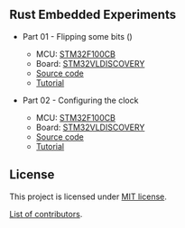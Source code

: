 ## Rust Embedded Experiments

- Part 01 - Flipping some bits ()
  - MCU: [STM32F100CB](https://www.st.com/content/st_com/en/products/microcontrollers/stm32-32-bit-arm-cortex-mcus/stm32-mainstream-mcus/stm32f1-series/stm32f100-value-line/stm32f100cb.html)
  - Board: [STM32VLDISCOVERY](https://www.st.com/en/evaluation-tools/stm32vldiscovery.html)
  - [Source code](part01-blink)
  - [Tutorial](http://nercury.github.io/rust/embedded/experiments/2018/04/29/rust-embedded-01-discovery-vl-flipping-bits.html)
  
- Part 02 - Configuring the clock
  - MCU: [STM32F100CB](https://www.st.com/content/st_com/en/products/microcontrollers/stm32-32-bit-arm-cortex-mcus/stm32-mainstream-mcus/stm32f1-series/stm32f100-value-line/stm32f100cb.html)
  - Board: [STM32VLDISCOVERY](https://www.st.com/en/evaluation-tools/stm32vldiscovery.html)
  - [Source code](part02-clock)
  - [Tutorial](https://nercury.github.io/rust/embedded/experiments/2019/01/27/rust-embedded-02-measuring-the-clock.html)

## License

This project is licensed under [MIT license](LICENSE.md).

[List of contributors](CONTRIBUTORS.md).